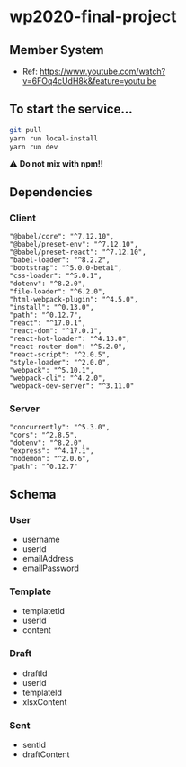 # wp2020-final-project

## Member System

* Ref: https://www.youtube.com/watch?v=6FOq4cUdH8k&feature=youtu.be

## To start the service...
```bash
git pull
yarn run local-install
yarn run dev
```
:warning: **Do not mix with npm!!**

## Dependencies
### Client
  ```
  "@babel/core": "^7.12.10",
  "@babel/preset-env": "^7.12.10",
  "@babel/preset-react": "^7.12.10",
  "babel-loader": "^8.2.2",
  "bootstrap": "^5.0.0-beta1",
  "css-loader": "^5.0.1",
  "dotenv": "^8.2.0",
  "file-loader": "^6.2.0",
  "html-webpack-plugin": "^4.5.0",
  "install": "^0.13.0",
  "path": "^0.12.7",
  "react": "^17.0.1",
  "react-dom": "^17.0.1",
  "react-hot-loader": "^4.13.0",
  "react-router-dom": "^5.2.0",
  "react-script": "^2.0.5",
  "style-loader": "^2.0.0",
  "webpack": "^5.10.1",
  "webpack-cli": "^4.2.0",
  "webpack-dev-server": "^3.11.0"
  ```
### Server
  ```
  "concurrently": "^5.3.0",
  "cors": "^2.8.5",
  "dotenv": "^8.2.0",
  "express": "^4.17.1",
  "nodemon": "^2.0.6",
  "path": "^0.12.7"  
  ```
## Schema
### User
* username
* userId
* emailAddress
* emailPassword
### Template
* templatetId
* userId
* content
### Draft
* draftId
* userId
* templateId
* xlsxContent
### Sent
* sentId
* draftContent
